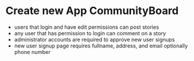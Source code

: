 # Create new App CommunityBoard

* users that login and have edit permissions can post stories
* any user that has permission to login can comment on a story
* administrator accounts are required to approve new user signups
* new user signup page requires fullname, address, and email optionally phone number
